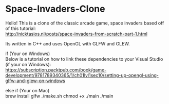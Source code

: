 # Space-Invaders-Clone

Hello! This is a clone of the classic arcade game, space invaders based off of this tutorial:     
http://nicktasios.nl/posts/space-invaders-from-scratch-part-1.html

Its written in C++ and uses OpenGL with GLFW and GLEW.  

if (Your on Windows)    
     Below is a tutorial on how to link these dependencies to your Visual Studio (if your on Windows):     
     https://subscription.packtpub.com/book/game-development/9781789340365/1/ch01lvl1sec10/setting-up-opengl-using-glfw-and-glew-on-windows    
		 
else if (Your on Mac)     
			brew install glfw ./make.sh chmod +x ./main ./main
